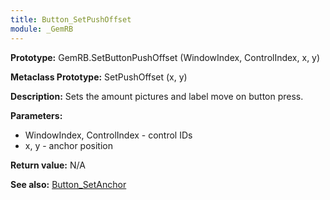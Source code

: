 ```yaml
---
title: Button_SetPushOffset
module: _GemRB
---
```


**Prototype:** GemRB.SetButtonPushOffset (WindowIndex, ControlIndex, x, y)

**Metaclass Prototype:** SetPushOffset (x, y)

**Description:** Sets the amount pictures and label move on button press.

**Parameters:** 
  * WindowIndex, ControlIndex - control IDs
  * x, y - anchor position 

**Return value:** N/A

**See also:** [Button_SetAnchor](Button_SetAnchor.md)
